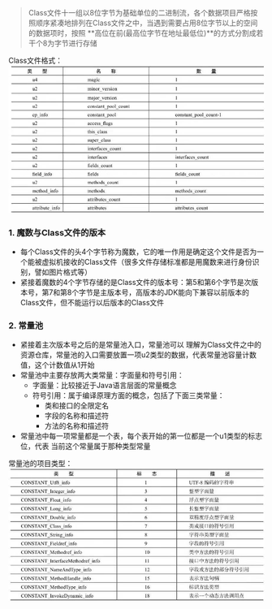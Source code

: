 > Class文件十一组以8位字节为基础单位的二进制流，各个数据项目严格按照顺序紧凑地排列在Class文件之中，当遇到需要占用8位字节以上的空间的数据项时，按照 **高位在前(最高位字节在地址最低位)**的方式分割成若干个8为字节进行存储

Class文件格式：
![](images/jvm_class_file_format.jpg)

### 1. 魔数与Class文件的版本
- 每个Class文件的头4个字节称为魔数，它的唯一作用是确定这个文件是否为一个能被虚拟机接收的Class文件（很多文件存储标准都是用魔数来进行身份识别，譬如图片格式等）
- 紧接着魔数的4个字节存储的是Class文件的版本号：第5和第6个字节是次版本号，第7和第8个字节是主版本号，高版本的JDK能向下兼容以前版本的Class文件，但不能运行以后版本的Class文件

### 2. 常量池
- 紧接着主次版本号之后的是常量池入口，常量池可以 理解为Class文件之中的资源仓库，常量池的入口需要放置一项u2类型的数据，代表常量池容量计数值，这个计数值从1开始
- 常量池中主要存放两大类常量：字面量和符号引用：
    - 字面量：比较接近于Java语言层面的常量概念
    - 符号引用：属于编译原理方面的概念，包括了下面三类常量：
        - 类和接口的全限定名
        - 字段的名称和描述符
        - 方法的名称和描述符
- 常量池中每一项常量都是一个表，每个表开始的第一位都是一个u1类型的标志位，代表 当前这个常量属于那种类型常量

常量池的项目类型：
![](images/jvm_class_file_finaltype.jpg)